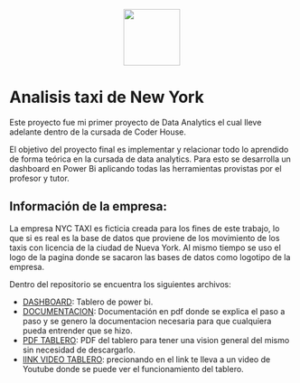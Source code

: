 <p align='center'>
  <img src="https://i.ibb.co/kM7qWsS/logo1.png" width="100">
</p>

# Analisis taxi de New York

Este  proyecto fue mi primer proyecto de Data Analytics el cual lleve adelante dentro de la cursada de Coder House.


El objetivo del proyecto final es implementar y relacionar todo lo aprendido de forma teórica en la cursada de data analytics.
Para esto se desarrolla un dashboard en Power Bi aplicando todas las herramientas provistas por el profesor y tutor.

## Información de la empresa:
La empresa NYC TAXI es ficticia creada para los fines de este trabajo, lo que si es real es la base de datos que proviene de los movimiento de los taxis con licencia de la ciudad de Nueva York. Al mismo tiempo se uso el logo de la pagina donde se sacaron las bases de datos como logotipo de la empresa.

Dentro del repositorio se encuentra los siguientes archivos:

- [DASHBOARD](https://www.coingecko.com/es/api/documentation): Tablero de power bi.
- [DOCUMENTACION](https://www.coingecko.com/es/api/documentation): Documentación en pdf donde se explica el paso a paso y se genero la documentacion necesaria para que cualquiera pueda entrender que se hizo.
- [PDF TABLERO](https://www.coingecko.com/es/api/documentation): PDF del tablero para tener una vision general del mismo sin necesidad de descargarlo.
- [lINK VIDEO TABLERO](https://youtu.be/yXkEdyeCwt8): precionando en el link te lleva a un video de Youtube donde se puede ver el funcionamiento del tablero.